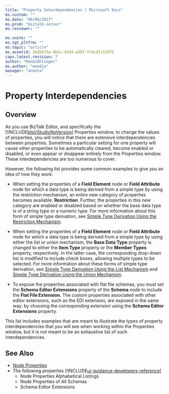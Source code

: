 ```yaml
---
title: "Property Interdependencies | Microsoft Docs"
ms.custom: ""
ms.date: "06/08/2017"
ms.prod: "biztalk-server"
ms.reviewer: ""

ms.suite: ""
ms.tgt_pltfrm: ""
ms.topic: "article"
ms.assetid: 3ed5b75e-db1c-43d4-a287-fc4cd1c529f5
caps.latest.revision: 7
author: "MandiOhlinger"
ms.author: "mandia"
manager: "anneta"
---
```

# Property Interdependencies

## Overview
As you use BizTalk Editor, and specifically the [!INCLUDE[btsVStudioNoVersion](../includes/btsvstudionoversion-md.md)] Properties window, to change the values of properties, you will notice that there are extensive interdependencies between properties. Sometimes a particular setting for one property will cause other properties to be automatically cleared, become enabled or disabled, or even appear or disappear entirely from the Properties window. These interdependencies are too numerous to cover. 

However, the following list provides some common examples to give you an idea of how they work:  
  
-   When setting the properties of a **Field Element** node or **Field Attribute** node for which a data type is being derived from a simple type by using the restriction mechanism, an entire new category of properties becomes available: **Restriction**. Further, the properties in this new category are enabled or disabled based on whether the base data type is of a string type or a numeric type. For more information about this form of simple type derivation, see [Simple Type Derivation Using the Restriction Mechanism](../core/simple-type-derivation-using-the-restriction-mechanism.md).  
  
-   When setting the properties of a **Field Element** node or **Field Attribute** node for which a data type is being derived from a simple type by using either the list or union mechanism, the **Base Data Type** property is changed to either the **Item Type** property or the **Member Types** property, respectively. In the latter case, the corresponding drop-down list is modified to include check boxes, allowing multiple types to be selected. For more information about these forms of simple type derivation, see [Simple Type Derivation Using the List Mechanism](../core/simple-type-derivation-using-the-list-mechanism.md) and [Simple Type Derivation Using the Union Mechanism](../core/simple-type-derivation-using-the-union-mechanism.md).  
  
-   To expose the properties associated with flat file schemas, you must set the **Schema Editor Extensions** property of the **Schema** node to include the **Flat File Extension**. The custom properties associated with other editor extensions, such as the EDI extension, are exposed in the same way: by choosing the corresponding extension using the **Schema Editor Extensions** property.  
  
 This list includes examples that are meant to illustrate the types of property interdependencies that you will see when working within the Properties window, but it is not meant to be an exhaustive list of such interdependencies.  
  
## See Also  
-  [Node Properties](../core/node-properties.md)   
-  The following properties [!INCLUDE[ui-guidance-developers-reference](../includes/ui-guidance-developers-reference.md)]
    -  Node Properties Alphabetical Listings
    -  Node Properties of All Schemas 
    -  Schema Editor Extensions